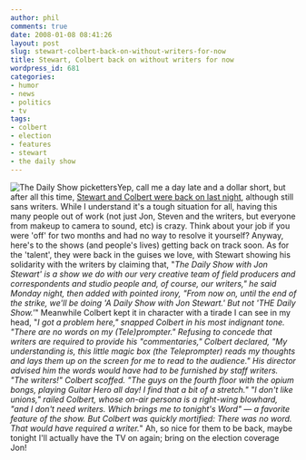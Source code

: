 ```yaml
---
author: phil
comments: true
date: 2008-01-08 08:41:26
layout: post
slug: stewart-colbert-back-on-without-writers-for-now
title: Stewart, Colbert back on without writers for now
wordpress_id: 681
categories:
- humor
- news
- politics
- tv
tags:
- colbert
- election
- features
- stewart
- the daily show
---
```


![The Daily Show picketters](http://fak3r.com/wp-content/uploads/2008/01/capt3fd7638ae12b4cfbafa6c791b49d6bc3tv_stewart_and_colbert_return_nysc104_3.jpg)Yep, call me a day late and a dollar short, but after all this time, [Stewart and Colbert were back on last night](http://news.yahoo.com/s/ap/20080108/ap_en_tv/tv_stewart_and_colbert_return;_ylt=AjcDvShMRm2GHJ7pFv5ne87BaMYA), although still sans writers.  While I understand it's a tough situation for all, having this many people out of work (not just Jon, Steven and the writers, but everyone from makeup to camera to sound, etc) is crazy.  Think about your job if you were 'off' for two months and had no way to resolve it yourself?  Anyway, here's to the shows (and people's lives) getting back on track soon.  As for the 'talent', they were back in the guises we love, with Stewart showing his solidarity with the writers by claiming that, "_The Daily Show with Jon Stewart' is a show we do with our very creative team of field producers and correspondents and studio people and, of course, our writers," he said Monday night, then added with pointed irony, "From now on, until the end of the strike, we'll be doing 'A Daily Show with Jon Stewart.' But not 'THE Daily Show.'_"  Meanwhile Colbert kept it in character with a tirade I can see in my head, "_I got a problem here," snapped Colbert in his most indignant tone. "There are no words on my (Tele)prompter." Refusing to concede that writers are required to provide his "commentaries," Colbert declared, "My understanding is, this little magic box (the Teleprompter) reads my thoughts and lays them up on the screen for me to read to the audience." His director advised him the words would have had to be furnished by staff writers. "The writers!" Colbert scoffed. "The guys on the fourth floor with the opium bongs, playing Guitar Hero all day! I find that a bit of a stretch." "I don't like unions," railed Colbert, whose on-air persona is a right-wing blowhard, "and I don't need writers. Which brings me to tonight's Word" — a favorite feature of the show. But Colbert was quickly mortified: There was no word. That would have required a writer._"  Ah, so nice for them to be back, maybe tonight I'll actually have the TV on again; bring on the election coverage Jon!

